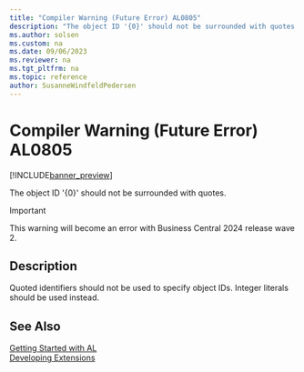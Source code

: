 ```yaml
---
title: "Compiler Warning (Future Error) AL0805"
description: "The object ID '{0}' should not be surrounded with quotes."
ms.author: solsen
ms.custom: na
ms.date: 09/06/2023
ms.reviewer: na
ms.tgt_pltfrm: na
ms.topic: reference
author: SusanneWindfeldPedersen
---
```

[//]: # (START>DO_NOT_EDIT)
[//]: # (IMPORTANT:Do not edit any of the content between here and the END>DO_NOT_EDIT.)
[//]: # (Any modifications should be made in the .xml files in the ModernDev repo.)
# Compiler Warning (Future Error) AL0805

[!INCLUDE[banner_preview](../includes/banner_preview.md)]

The object ID '{0}' should not be surrounded with quotes.


> [!IMPORTANT]
> This warning will become an error with Business Central 2024 release wave 2.  

## Description
Quoted identifiers should not be used to specify object IDs. Integer literals should be used instead.  

[//]: # (IMPORTANT: END>DO_NOT_EDIT)
## See Also  
[Getting Started with AL](../devenv-get-started.md)  
[Developing Extensions](../devenv-dev-overview.md)  